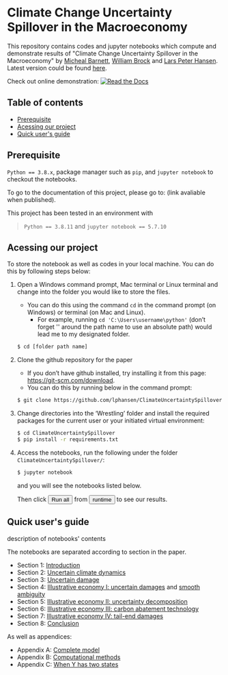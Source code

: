 # Climate Change Uncertainty Spillover in the Macroeconomy
This repository contains codes and jupyter notebooks which compute and demonstrate results of "Climate Change Uncertainty Spillover in the Macroeconomy" by [Micheal Barnett][id1], [William Brock][id2] and [Lars Peter Hansen][id3]. Latest version could be found [here][id4].

Check out online demonstration: [![Read the Docs](https://img.shields.io/readthedocs/pip)](https://ClimateUncertaintySpillover.readthedocs.io/en/latest/)

[id1]: https://wpcarey.asu.edu/people/profile/3490536
[id2]: https://economics.missouri.edu/people/brock
[id3]: https://larspeterhansen.org/
[id4]: http://larspeterhansen.org/wp-content/uploads/2021/07/BBHannualLPH-16.pdf

## Table of contents
- [Prerequisite](#prerequisite)
- [Acessing our project](#acessing)
- [Quick user's guide](#quick-guide)

## <a name="prerequisite"></a>Prerequisite
`Python == 3.8.x`, package manager such as `pip`,  and `jupyter notebook` to checkout the notebooks. 

To go to the documentation of this project, please go to: (link avaliable when published).

This project has been tested in an environment with
> `Python == 3.8.11` and  `jupyter notebook == 5.7.10`

## <a name="acessing"></a>Acessing our project


To store the notebook as well as codes in your local machine. You can do this by following steps below:

1.  Open a Windows command prompt, Mac terminal or Linux terminal and change into the folder you would like to store the files.
 	-  You can do this using the command `cd` in the command prompt (on Windows) or terminal (on Mac and Linux).
        - For example, running `cd 'C:\Users\username\python'` (don’t forget '' around the path name to use an absolute path) would lead me to my designated folder.
     
    ```bash
    $ cd [folder path name]
    ```

2.  Clone the github repository for the paper
    - If you don’t have github installed, try installing it from this page: https://git-scm.com/download.
    - You can do this by running below in the command prompt:
    
    ```bash
    $ git clone https://github.com/lphansen/ClimateUncertaintySpillover.git
    ```
    
3.  Change directories into the ‘Wrestling’ folder and install the required packages for the current user or your initiated virtual environment:
    
    ```bash
    $ cd ClimateUncertaintySpillover
    $ pip install -r requirements.txt
    ```
4. Access the notebooks, run the following under the folder `ClimateUncertaintySpillover/`:
    
    ```bash
    $ jupyter notebook
    ```
    and you will see the notebooks listed below.

    Then click <button type = "button" name="runall">Run all</button> from <button type="runtime" name="runtime">runtime</button> to see our results. 

## <a name="quick-guide"></a>Quick user's guide

description of notebooks' contents

The notebooks are separated according to section in the paper.
- Section 1: [Introduction](sec1_Introduction.ipynb)
- Section 2: [Uncertain climate dynamics](sec2_UncertainClimateDynamics.ipynb)
- Section 3: [Uncertain damage](sec3_UncertainDamage.ipynb)
- Section 4: [Illustrative economy I: uncertain damages](sec4_IllustrativeEconIA.ipynb) and [smooth ambiguity](sec4_IllustrativeEconIB.ipynb)
- Section 5: [Illustrative economy II: uncertainty decomposition](sec5_IllustrativeEconII.ipynb)
- Section 6: [Illustrative economy III: carbon abatement technology](sec6_IllustrativeEconIII.ipynb)
- Section 7: [Illustrative economy IV: tail-end damages](sec7_IllustrativeEconIV.ipynb)
- Section 8: [Conclusion](sec8_Conclusion.ipynb)

As well as appendices:
- Appendix A: [Complete model](appendixA.ipynb)
- Appendix B: [Computational methods](appendixB.ipynb)
- Appendix C: [When Y has two states](appendixC.ipynb)
